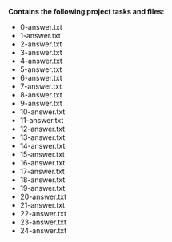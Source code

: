 __Contains the following project tasks and files:__
* 0-answer.txt  
* 1-answer.txt  
* 2-answer.txt  
* 3-answer.txt  
* 4-answer.txt  
* 5-answer.txt  
* 6-answer.txt  
* 7-answer.txt  
* 8-answer.txt  
* 9-answer.txt  
* 10-answer.txt  
* 11-answer.txt  
* 12-answer.txt  
* 13-answer.txt  
* 14-answer.txt  
* 15-answer.txt  
* 16-answer.txt  
* 17-answer.txt  
* 18-answer.txt  
* 19-answer.txt  
* 20-answer.txt  
* 21-answer.txt  
* 22-answer.txt  
* 23-answer.txt  
* 24-answer.txt  
